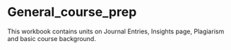 # General_course_prep
This workbook contains units on Journal Entries, Insights page, Plagiarism and basic course background. 
